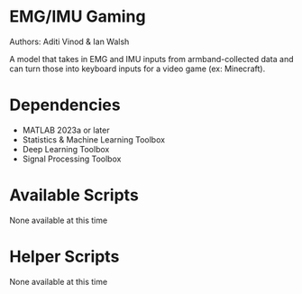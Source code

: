 # EMG/IMU Gaming
Authors: Aditi Vinod & Ian Walsh

A model that takes in EMG and IMU inputs from armband-collected data and can turn those into keyboard inputs for a video game (ex: Minecraft).

# Dependencies
- MATLAB 2023a or later
- Statistics & Machine Learning Toolbox
- Deep Learning Toolbox
- Signal Processing Toolbox

# Available Scripts
None available at this time

# Helper Scripts
None available at this time
